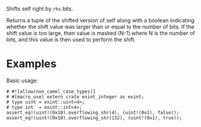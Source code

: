 Shifts self right by `rhs` bits.

Returns a tuple of the shifted version of self along with a boolean indicating
whether the shift value was larger than or equal to the number of bits. If the
shift value is too large, then value is masked (N-1) where N is the number of
bits, and this value is then used to perform the shift.

# Examples

Basic usage:

```
# #![allow(non_camel_case_types)]
# #[macro_use] extern crate exint_integer as exint;
# type uint = exint::uint<4>;
# type int  = exint::int<4>;
assert_eq!(uint!(0x10).overflowing_shr(4), (uint!(0x1), false));
assert_eq!(uint!(0x10).overflowing_shr(132), (uint!(0x1), true));
```
